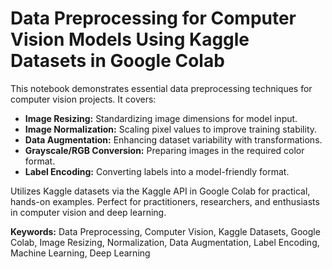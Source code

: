 # Data Preprocessing for Computer Vision Models Using Kaggle Datasets in Google Colab

This notebook demonstrates essential data preprocessing techniques for computer vision projects. It covers:

- **Image Resizing:** Standardizing image dimensions for model input.
- **Image Normalization:** Scaling pixel values to improve training stability.
- **Data Augmentation:** Enhancing dataset variability with transformations.
- **Grayscale/RGB Conversion:** Preparing images in the required color format.
- **Label Encoding:** Converting labels into a model-friendly format.

Utilizes Kaggle datasets via the Kaggle API in Google Colab for practical, hands-on examples. Perfect for practitioners, researchers, and enthusiasts in computer vision and deep learning.

**Keywords:** Data Preprocessing, Computer Vision, Kaggle Datasets, Google Colab, Image Resizing, Normalization, Data Augmentation, Label Encoding, Machine Learning, Deep Learning
